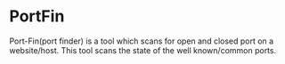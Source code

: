 # PortFin
Port-Fin(port finder) is a tool which scans for open and closed port on a website/host. This tool scans the state of the well known/common ports.
